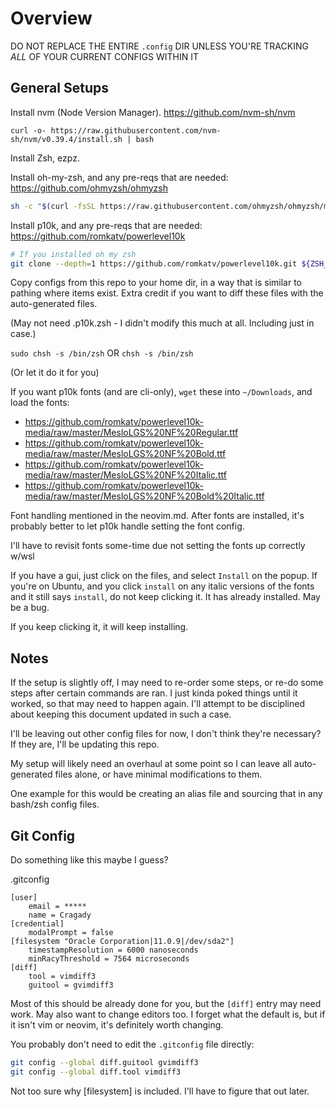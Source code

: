 # Overview

DO NOT REPLACE THE ENTIRE `.config` DIR UNLESS YOU'RE TRACKING _ALL_ OF YOUR CURRENT CONFIGS WITHIN IT

## General Setups

Install nvm (Node Version Manager). https://github.com/nvm-sh/nvm

```
curl -o- https://raw.githubusercontent.com/nvm-sh/nvm/v0.39.4/install.sh | bash
```

Install Zsh, ezpz.

Install oh-my-zsh, and any pre-reqs that are needed: https://github.com/ohmyzsh/ohmyzsh

```sh
sh -c "$(curl -fsSL https://raw.githubusercontent.com/ohmyzsh/ohmyzsh/master/tools/install.sh)"
```

Install p10k, and any pre-reqs that are needed: https://github.com/romkatv/powerlevel10k

```sh
# If you installed oh my zsh
git clone --depth=1 https://github.com/romkatv/powerlevel10k.git ${ZSH_CUSTOM:-$HOME/.oh-my-zsh/custom}/themes/powerlevel10k
```

Copy configs from this repo to your home dir, in a way that is similar to pathing where items exist. Extra credit if you want to diff these files with the auto-generated files.

(May not need .p10k.zsh - I didn't modify this much at all. Including just in case.)

`sudo chsh -s /bin/zsh`
OR
`chsh -s /bin/zsh`

(Or let it do it for you)

If you want p10k fonts (and are cli-only), `wget` these into `~/Downloads`, and load the fonts:

* https://github.com/romkatv/powerlevel10k-media/raw/master/MesloLGS%20NF%20Regular.ttf
* https://github.com/romkatv/powerlevel10k-media/raw/master/MesloLGS%20NF%20Bold.ttf
* https://github.com/romkatv/powerlevel10k-media/raw/master/MesloLGS%20NF%20Italic.ttf
* https://github.com/romkatv/powerlevel10k-media/raw/master/MesloLGS%20NF%20Bold%20Italic.ttf

Font handling mentioned in the neovim.md. After fonts are installed, it's probably better to let p10k handle setting the font config.

I'll have to revisit fonts some-time due not setting the fonts up correctly w/wsl

If you have a gui, just click on the files, and select `Install` on the popup. If you're on Ubuntu, and you click `install` on any italic versions of the fonts and it still says `install`, do not keep clicking it. It has already installed. May be a bug.

If you keep clicking it, it will keep installing.

## Notes

If the setup is slightly off, I may need to re-order some steps, or re-do some steps after certain commands are ran. I just kinda poked things until it worked, so that may need to happen again. I'll attempt to be disciplined about keeping this document updated in such a case.

I'll be leaving out other config files for now, I don't think they're necessary? If they are, I'll be updating this repo.

My setup will likely need an overhaul at some point so I can leave all auto-generated files alone, or have minimal modifications to them.

One example for this would be creating an alias file and sourcing that in any bash/zsh config files.

## Git Config

Do something like this maybe I guess?

.gitconfig

```
[user]
	email = *****
	name = Cragady
[credential]
	modalPrompt = false
[filesystem "Oracle Corporation|11.0.9|/dev/sda2"]
	timestampResolution = 6000 nanoseconds
	minRacyThreshold = 7564 microseconds
[diff]
	tool = vimdiff3
	guitool = gvimdiff3
```

Most of this should be already done for you, but the `[diff]` entry may need work. May also want to change editors too. I forget what the default is, but if it isn't vim or neovim, it's definitely worth changing.

You probably don't need to edit the `.gitconfig` file directly:

```sh
git config --global diff.guitool gvimdiff3
git config --global diff.tool vimdiff3
```

Not too sure why [filesystem] is included. I'll have to figure that out later.

